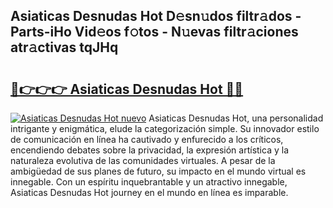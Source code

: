 ## Asiaticas Desnudas Hot D𝚎sn𝚞dos filtr𝚊dos - Parts-iHo Vid𝚎os f𝚘tos - N𝚞evas filtr𝚊ciones atr𝚊ctivas tqJHq

# <h2><a href="http://mb0d5pa.tromn.icu/?c=Asiaticas+Desnudas+Hot">🔗👉👉👉 Asiaticas Desnudas Hot 🔗🔗</a></h2>

[![Asiaticas Desnudas Hot nuevo](https://i.imgur.com/pEAQMta.gif)](http://mb0d5pa.tromn.icu/?c=Asiaticas+Desnudas+Hot)
Asiaticas Desnudas Hot, una personalidad intrigante y enigmática, elude la categorización simple. Su innovador estilo de comunicación en línea ha cautivado y enfurecido a los críticos, encendiendo debates sobre la privacidad, la expresión artística y la naturaleza evolutiva de las comunidades virtuales. A pesar de la ambigüedad de sus planes de futuro, su impacto en el mundo virtual es innegable. Con un espíritu inquebrantable y un atractivo innegable, Asiaticas Desnudas Hot journey en el mundo en línea es imparable.
